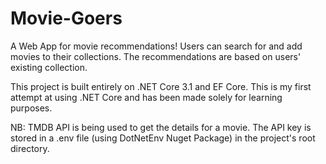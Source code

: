 # Movie-Goers
A Web App for movie recommendations! Users can search for and add movies to their collections. The recommendations are based on users' existing collection.

This project is built entirely on .NET Core 3.1 and EF Core. This is my first attempt at using .NET Core and has been made solely for learning purposes.

NB: TMDB API is being used to get the details for a movie. The API key is stored in a .env file (using DotNetEnv Nuget Package) in the project's root directory.
